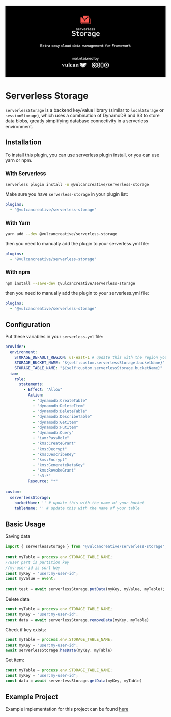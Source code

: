 [![Serverless Storage, for Framework](https://raw.githubusercontent.com/vulcancreative/serverless-storage/94f9538eb2269d637b1bc1f461ff4216100e54f3/assets/docs/readme/readme-image.png)](https://serverless.com/framework)
# Serverless Storage

`serverlessStorage` is a backend key/value library (similar to `localStorage` or `sessionStorage`), 
which uses a combination of DynamoDB and S3 to store data blobs, greatly simplifying database connectivity in 
a serverless environment.

## Installation

To install this plugin, you can use serverless plugin install, or you can use yarn or npm.

### With Serverless
```bash
serverless plugin install -n @vulcancreative/serverless-storage
```

Make sure you have `serverless-storage` in your plugin list:
```yaml
plugins:
  - "@vulcancreative/serverless-storage"

```

### With Yarn

```bash
yarn add --dev @vulcancreative/serverless-storage
```

then you need to manually add the plugin to your serverless.yml file:
```yaml
plugins:
  - "@vulcancreative/serverless-storage"
```

### With npm

```bash
npm install --save-dev @vulcancreative/serverless-storage
```

then you need to manually add the plugin to your serverless.yml file:
```yaml
plugins:
  - "@vulcancreative/serverless-storage"
```

## Configuration

Put these variables in your `serverless.yml` file:

```yaml
provider:
  environment:
    STORAGE_DEFAULT_REGION: us-east-1 # update this with the region you want
    STORAGE_BUCKET_NAME: "${self:custom.serverlessStorage.bucketName}"
    STORAGE_TABLE_NAME: "${self:custom.serverlessStorage.bucketName}"
  iam:
    role:
      statements:
        - Effect: "Allow"
          Action:
            - "dynamodb:CreateTable"
            - "dynamodb:DeleteItem"
            - "dynamodb:DeleteTable"
            - "dynamodb:DescribeTable"
            - "dynamodb:GetItem"
            - "dynamodb:PutItem"
            - "dynamodb:Query"
            - "iam:PassRole"
            - "kms:CreateGrant"
            - "kms:Decrypt"
            - "kms:DescribeKey"
            - "kms:Encrypt"
            - "kms:GenerateDataKey"
            - "kms:RevokeGrant"
            - "s3:*"
          Resource: "*"

custom:
  serverlessStorage:
    bucketName: '' # update this with the name of your bucket
    tableName: '' # update this with the name of your table
```


## Basic Usage

Saving data
```js
import { serverlessStorage } from "@vulcancreative/serverless-storage";

const myTable = process.env.STORAGE_TABLE_NAME;
//user part is partition key
//my-user-id is sort key
const myKey = "user:my-user-id";
const myValue = event;

const test = await serverlessStorage.putData(myKey, myValue, myTable);
```

Delete data
```js
const myTable = process.env.STORAGE_TABLE_NAME;
const myKey = "user:my-user-id";
const data = await serverlessStorage.removeData(myKey, myTable)
```

Check if key exists:
```js
const myTable = process.env.STORAGE_TABLE_NAME;
const myKey = "user:my-user-id";
await serverlessStorage.hasData(myKey, myTable)
```

Get item:
```js
const myTable = process.env.STORAGE_TABLE_NAME;
const myKey = "user:my-user-id";
const data = await serverlessStorage.getData(myKey, myTable)
```

## Example Project
Example implementation for this project can be found [here](https://github.com/vulcancreative/serverless-storage-test)
